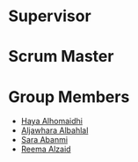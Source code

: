 # Supervisor 

# Scrum Master
# Group Members
- [Haya Alhomaidhi](https://github.com/Haya-Alhomaidhi)
- [Aljawhara Albahlal](https://github.com/ALJAWHARA-ALBAHLAL)
- [Sara Abanmi](https://github.com/saraabanmi)
- [Reema Alzaid](https://github.com/ReemaAlzaid)

